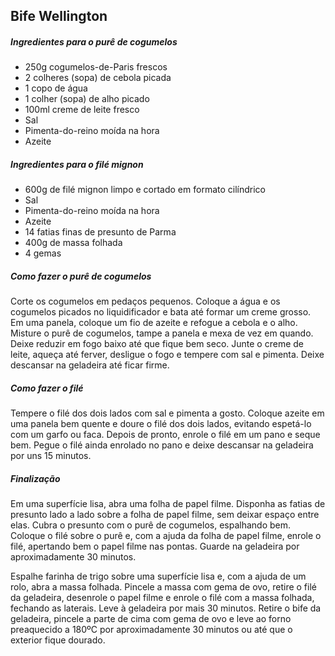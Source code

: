## Bife Wellington

##### Ingredientes para o purê de cogumelos

- 250g cogumelos-de-Paris frescos
- 2 colheres (sopa) de cebola picada
- 1 copo de água
- 1 colher (sopa) de alho picado
- 100ml creme de leite fresco
- Sal
- Pimenta-do-reino moída na hora
- Azeite

##### Ingredientes para o filé mignon

- 600g de filé mignon limpo e cortado em formato cilíndrico
- Sal
- Pimenta-do-reino moída na hora
- Azeite
- 14 fatias finas de presunto de Parma
- 400g de massa folhada
- 4 gemas

##### Como fazer o purê de cogumelos

Corte os cogumelos em pedaços pequenos. Coloque a água e os cogumelos picados no liquidificador e bata até formar um creme grosso. Em uma panela, coloque um fio de azeite e refogue a cebola e o alho. Misture o purê de cogumelos, tampe a panela e mexa de vez em quando. Deixe reduzir em fogo baixo até que fique bem seco. Junte o creme de leite, aqueça até ferver, desligue o fogo e tempere com sal e pimenta. Deixe descansar na geladeira até ficar firme.

##### Como fazer o filé

Tempere o filé dos dois lados com sal e pimenta a gosto. Coloque azeite em uma panela bem quente e doure o filé dos dois lados, evitando espetá-lo com um garfo ou faca. Depois de pronto, enrole o filé em um pano e seque bem. Pegue o filé ainda enrolado no pano e deixe descansar na geladeira por uns 15 minutos.

##### Finalização

Em uma superfície lisa, abra uma folha de papel filme. Disponha as fatias de presunto lado a lado sobre a folha de papel filme, sem deixar espaço entre elas. Cubra o presunto com o purê de cogumelos, espalhando bem. Coloque o filé sobre o purê e, com a ajuda da folha de papel filme, enrole o filé, apertando bem o papel filme nas pontas. Guarde na geladeira por aproximadamente 30 minutos.

Espalhe farinha de trigo sobre uma superfície lisa e, com a ajuda de um rolo, abra a massa folhada. Pincele a massa com gema de ovo, retire o filé da geladeira, desenrole o papel filme e enrole o filé com a massa folhada, fechando as laterais. Leve à geladeira por mais 30 minutos. Retire o bife da geladeira, pincele a parte de cima com gema de ovo e leve ao forno preaquecido a 180ºC por aproximadamente 30 minutos ou até que o exterior fique dourado.
